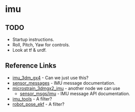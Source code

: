 # imu

## TODO
* Startup instructions.
* Roll, Pitch, Yaw for controls.
* Look at tf & urdf.

## Reference Links
* [imu_3dm_gx4](http://wiki.ros.org/imu_3dm_gx4) - Can we just use this?
* [sensor_messages](http://wiki.ros.org/sensor_msgs) - IMU message documentation.
* [microstrain_3dmgx2_imu](https://wili.ros.org/microstrain_3dmgx2_imu) - another node we can use
    * [sensor_msgs/imu](http://docs.ros.org/api/sensor_msgs/html/msg/Imu.html) - IMU message API documentation.
* [imu_tools](http://wiki.ros.org/imu_tools?distro=indigo) - A filter?
* [robot_pose_ekf](http://wiki.ros.org/robot_pose_ekf) - A filter?

